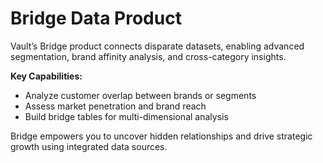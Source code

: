 # Bridge Data Product

Vault’s Bridge product connects disparate datasets, enabling advanced segmentation, brand affinity analysis, and cross-category insights.

**Key Capabilities:**
- Analyze customer overlap between brands or segments
- Assess market penetration and brand reach
- Build bridge tables for multi-dimensional analysis

Bridge empowers you to uncover hidden relationships and drive strategic growth using integrated data sources.
